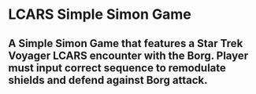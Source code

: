 # LCARS Simple Simon Game
## A Simple Simon Game that features a Star Trek Voyager LCARS encounter with the Borg. Player must input correct sequence to remodulate shields and defend against Borg attack.

